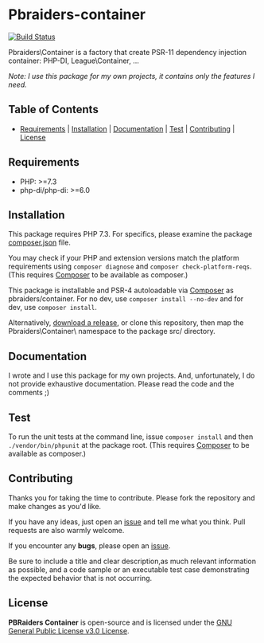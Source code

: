 # Pbraiders-container

[![Build Status](https://img.shields.io/travis/pbraiders/container/master.svg?style=flat-square)](https://travis-ci.com/pbraiders/container.svg?branch=master)

Pbraiders\Container is a factory that create PSR-11 dependency injection container: PHP-DI, League\Container, ...

*Note: I use this package for my own projects, it contains only the features I need.*

## Table of Contents

- [Requirements](#requirements) | [Installation](#installation) | [Documentation](#documentation) | [Test](#test) | [Contributing](#contributing) | [License](#license)

## Requirements

- PHP: >=7.3
- php-di/php-di: >=6.0

## Installation

This package requires PHP 7.3. For specifics, please examine the package [composer.json](https://github.com/pbraiders/container/blob/master/composer.json) file.

You may check if your PHP and extension versions match the platform requirements using `composer diagnose` and `composer check-platform-reqs`. (This requires [Composer](https://getcomposer.org/) to be available as composer.)

This package is installable and PSR-4 autoloadable via [Composer](https://getcomposer.org/) as pbraiders/container. For no dev, use `composer install --no-dev` and for dev, use `composer install`.

Alternatively, [download a release](https://github.com/pbraiders/container/releases), or clone this repository, then map the Pbraiders\Container\ namespace to the package src/ directory.

## Documentation

I wrote and I use this package for my own projects. And, unfortunately, I do not provide exhaustive documentation. Please read the code and the comments ;)

## Test

To run the unit tests at the command line, issue `composer install` and then `./vendor/bin/phpunit` at the package root. (This requires [Composer](https://getcomposer.org/) to be available as composer.)

## Contributing

Thanks you for taking the time to contribute. Please fork the repository and make changes as you'd like.

If you have any ideas, just open an [issue](https://github.com/pbraiders/container/issues) and tell me what you think. Pull requests are also warmly welcome.

If you encounter any **bugs**, please open an [issue](https://github.com/pbraiders/container/issues).

Be sure to include a title and clear description,as much relevant information as possible, and a code sample or an executable test case demonstrating the expected behavior that is not occurring.

## License

**PBRaiders Container** is open-source and is licensed under the [GNU General Public License v3.0 License](https://github.com/pbraiders/container/blob/master/LICENSE).

